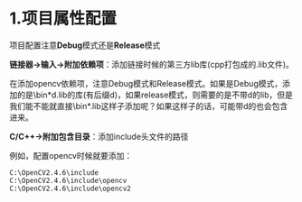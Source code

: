 # 1.项目属性配置

项目配置注意**Debug**模式还是**Release**模式

**链接器->输入->附加依赖项**：添加链接时候的第三方lib库(cpp打包成的.lib文件)。

在添加opencv依赖项，注意Debug模式和Release模式。如果是Debug模式，添加的是\bin\*d.lib的库(有后缀d)，如果release模式，则需要的是不带d的lib，但是我们能不能就直接\bin\*.lib这样子添加呢？如果这样子的话，可能带d的也会包含进来。

**C/C++->附加包含目录**：添加include头文件的路径

例如，配置opencv时候就要添加：

```
C:\OpenCV2.4.6\include
C:\OpenCV2.4.6\include\opencv
C:\OpenCV2.4.6\include\opencv2
```

